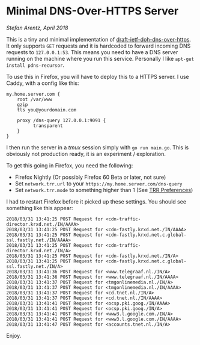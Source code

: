 # Minimal DNS-Over-HTTPS Server

*Stefan Arentz, April 2018*

This is a tiny and minimal implementation of [draft-ietf-doh-dns-over-https](https://datatracker.ietf.org/doc/draft-ietf-doh-dns-over-https). It only supports `GET` requests and it is hardcoded to forward incoming DNS requests to `127.0.0.1:53`. This means you need to have a DNS server running on the machine where you run this service. Personally I like `apt-get install pdns-recursor`.

To use this in Firefox, you will have to deploy this to a HTTPS server. I use Caddy, with a config like this:

```
my.home.server.com {
    root /var/www
    gzip
    tls you@yourdomain.com

    proxy /dns-query 127.0.0.1:9091 {
          transparent
    }
}
```

I then run the server in a *tmux* session simply with `go run main.go`. This is obviously not production ready, it is an experiment / exploration.

To get this going in Firefox, you need the following:

* Firefox Nightly (Or possibly Firefox 60 Beta or later, not sure)
* Set `network.trr.url` to your `https://my.home.server.com/dns-query`
* Set `network.trr.mode` to something higher than 1 (See [TRR Preferences](https://gist.github.com/bagder/5e29101079e9ac78920ba2fc718aceec))

I had to restart Firefox before it picked up these settings. You should see something like this appear:

```
2018/03/31 13:41:25 POST Request for <cdn-traffic-director.krxd.net./IN/AAAA>
2018/03/31 13:41:25 POST Request for <cdn-fastly.krxd.net./IN/AAAA>
2018/03/31 13:41:25 POST Request for <cdn-fastly.krxd.net.c.global-ssl.fastly.net./IN/AAAA>
2018/03/31 13:41:25 POST Request for <cdn-traffic-director.krxd.net./IN/A>
2018/03/31 13:41:25 POST Request for <cdn-fastly.krxd.net./IN/A>
2018/03/31 13:41:25 POST Request for <cdn-fastly.krxd.net.c.global-ssl.fastly.net./IN/A>
2018/03/31 13:41:36 POST Request for <www.telegraaf.nl./IN/A>
2018/03/31 13:41:36 POST Request for <www.telegraaf.nl./IN/AAAA>
2018/03/31 13:41:37 POST Request for <tmgonlinemedia.nl./IN/A>
2018/03/31 13:41:37 POST Request for <tmgonlinemedia.nl./IN/AAAA>
2018/03/31 13:41:37 POST Request for <cd.tnet.nl./IN/A>
2018/03/31 13:41:37 POST Request for <cd.tnet.nl./IN/AAAA>
2018/03/31 13:41:41 POST Request for <ocsp.pki.goog./IN/AAAA>
2018/03/31 13:41:41 POST Request for <ocsp.pki.goog./IN/A>
2018/03/31 13:41:41 POST Request for <www3.l.google.com./IN/A>
2018/03/31 13:41:41 POST Request for <www3.l.google.com./IN/AAAA>
2018/03/31 13:41:47 POST Request for <accounts.tnet.nl./IN/A>
```

Enjoy.
